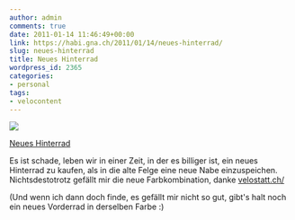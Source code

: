 ```yaml
---
author: admin
comments: true
date: 2011-01-14 11:46:49+00:00
link: https://habi.gna.ch/2011/01/14/neues-hinterrad/
slug: neues-hinterrad
title: Neues Hinterrad
wordpress_id: 2365
categories:
- personal
tags:
- velocontent
---
```


[![](https://static.flickr.com/5168/5354423634_fa87b92cb7_m.jpg)](https://www.flickr.com/photos/habi/5354423634/)
   

[Neues Hinterrad](https://www.flickr.com/photos/habi/5354423634/)


Es ist schade, leben wir in einer Zeit, in der es billiger ist, ein neues Hinterrad zu kaufen, als in die alte Felge eine neue Nabe einzuspeichen.
Nichtsdestotrotz gefällt mir die neue Farbkombination, danke [velostatt.ch/](http://velostatt.ch/)  

(Und wenn ich dann doch finde, es gefällt mir nicht so gut, gibt's halt noch ein neues Vorderrad in derselben Farbe :)